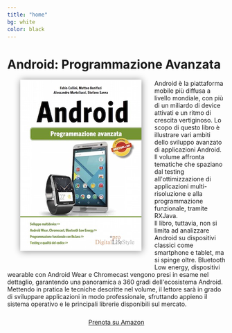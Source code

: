 ```yaml
---
title: "home"
bg: white
color: black
---
```


# Android: Programmazione Avanzata

<!--

<div class="resp half column">
<img src="/img/Cover_Android_Avanzato.jpg" style="width: 280px;box-shadow: 1px 1px 15px #888888;" />
</div>
<div class="resp half column">
	<div>Android è la piattaforma mobile più diffusa a livello mondiale, con più di un miliardo di device attivati e un ritmo di crescita vertiginoso. Lo scopo di questo libro è illustrare vari ambiti dello sviluppo avanzato di applicazioni Android. Il volume affronta tematiche che spaziano dal testing all'ottimizzazione di applicazioni multi-risoluzione e alla programmazione funzionale, tramite RXJava.</div>
<div>Il libro, tuttavia, non si limita ad analizzare Android su dispositivi classici come smartphone e tablet, ma si spinge oltre. Bluetooth Low energy, dispositivi wearable con Android Wear e Chromecast vengono presi in esame nel dettaglio, garantendo una panoramica a 360 gradi dell'ecosistema Android. Mettendo in pratica le tecniche descritte nel volume, il lettore sarà in grado di sviluppare applicazioni in modo professionale, sfruttando appieno il sistema operativo e le principali librerie disponibili sul mercato.</div>

<div style="text-align: center;margin-top: 25px;">
<div id="button-wrap">
	<div id="button-wrap-inner">
		<a class="btn" target="_blank"
 href="http://www.amazon.it/gp/product/8868950715/ref=s9_simh_gw_p14_d0_i2?pf_rd_m=A11IL2PNWYJU7H&pf_rd_s=center-2&pf_rd_r=0QPJBHGW2WPR11FNC3WD&pf_rd_t=101&pf_rd_p=451014987&pf_rd_i=426865031">Prenota su Amazon</a>
	</div>
</div>
</div>

</div>
-->
<div style="margin: 0 auto;max-width: 710px;">
<img src="/img/Cover_Android_Avanzato.jpg" style="float: left;margin-right: 30px;margin-left: 30px;margin-bottom: 30px;width: 280px;box-shadow: 1px 1px 15px #888888;" />

<div>Android è la piattaforma mobile più diffusa a livello mondiale, con più di un miliardo di device attivati e un ritmo di crescita vertiginoso. Lo scopo di questo libro è illustrare vari ambiti dello sviluppo avanzato di applicazioni Android. Il volume affronta tematiche che spaziano dal testing all'ottimizzazione di applicazioni multi-risoluzione e alla programmazione funzionale, tramite RXJava.</div>
<div>Il libro, tuttavia, non si limita ad analizzare Android su dispositivi classici come smartphone e tablet, ma si spinge oltre. Bluetooth Low energy, dispositivi wearable con Android Wear e Chromecast vengono presi in esame nel dettaglio, garantendo una panoramica a 360 gradi dell'ecosistema Android. Mettendo in pratica le tecniche descritte nel volume, il lettore sarà in grado di sviluppare applicazioni in modo professionale, sfruttando appieno il sistema operativo e le principali librerie disponibili sul mercato.</div>
<div>
</div>

<div style="text-align: center;margin-top: 25px;">
<div id="button-wrap">
	<div id="button-wrap-inner">
		<a class="btn" target="_blank"
 href="http://www.amazon.it/gp/product/8868950715/ref=s9_simh_gw_p14_d0_i2?pf_rd_m=A11IL2PNWYJU7H&pf_rd_s=center-2&pf_rd_r=0QPJBHGW2WPR11FNC3WD&pf_rd_t=101&pf_rd_p=451014987&pf_rd_i=426865031">Prenota su Amazon</a>
	</div>
</div>
</div>

